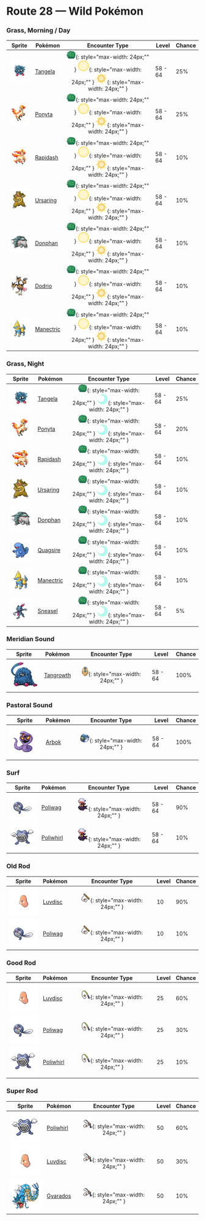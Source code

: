 # Route 28 — Wild Pokémon

### Grass, Morning / Day

| Sprite | Pokémon | Encounter Type | Level | Chance |
|:------:|---------|:--------------:|-------|--------|
| ![Tangela](../../assets/sprites/tangela/front.gif "Tangela: It tangles any moving thing with its vines. Their subtle shaking is ticklish if you get ensnared.") | [Tangela](../../pokemon/tangela.md) | ![Grass](../../assets/encounter_types/grass.png "Grass"){: style="max-width: 24px;"" } ![Morning](../../assets/encounter_types/morning.png "Morning"){: style="max-width: 24px;"" } ![Day](../../assets/encounter_types/day.png "Day"){: style="max-width: 24px;"" }| 58 - 64 | 25% |
| ![Ponyta](../../assets/sprites/ponyta/front.gif "Ponyta: Its hind legs, which have hooves that are harder than diamond, kick back at any presence it senses behind it.") | [Ponyta](../../pokemon/ponyta.md) | ![Grass](../../assets/encounter_types/grass.png "Grass"){: style="max-width: 24px;"" } ![Morning](../../assets/encounter_types/morning.png "Morning"){: style="max-width: 24px;"" } ![Day](../../assets/encounter_types/day.png "Day"){: style="max-width: 24px;"" }| 58 - 64 | 25% |
| ![Rapidash](../../assets/sprites/rapidash/front.gif "Rapidash: With incredible acceleration, it reaches its top speed of 150 mph after running just 10 steps.") | [Rapidash](../../pokemon/rapidash.md) | ![Grass](../../assets/encounter_types/grass.png "Grass"){: style="max-width: 24px;"" } ![Morning](../../assets/encounter_types/morning.png "Morning"){: style="max-width: 24px;"" } ![Day](../../assets/encounter_types/day.png "Day"){: style="max-width: 24px;"" }| 58 - 64 | 10% |
| ![Ursaring](../../assets/sprites/ursaring/front.gif "Ursaring: With its ability to distinguish any aroma, it unfailingly finds all food buried deep underground.") | [Ursaring](../../pokemon/ursaring.md) | ![Grass](../../assets/encounter_types/grass.png "Grass"){: style="max-width: 24px;"" } ![Morning](../../assets/encounter_types/morning.png "Morning"){: style="max-width: 24px;"" } ![Day](../../assets/encounter_types/day.png "Day"){: style="max-width: 24px;"" }| 58 - 64 | 10% |
| ![Donphan](../../assets/sprites/donphan/front.gif "Donphan: The longer and bigger its tusks, the higher its rank in its herd. The tusks take long to grow.") | [Donphan](../../pokemon/donphan.md) | ![Grass](../../assets/encounter_types/grass.png "Grass"){: style="max-width: 24px;"" } ![Morning](../../assets/encounter_types/morning.png "Morning"){: style="max-width: 24px;"" } ![Day](../../assets/encounter_types/day.png "Day"){: style="max-width: 24px;"" }| 58 - 64 | 10% |
| ![Dodrio](../../assets/sprites/dodrio/front.gif "Dodrio: If one of the heads gets to eat, the others will be satisfied, too, and they will stop squabbling.") | [Dodrio](../../pokemon/dodrio.md) | ![Grass](../../assets/encounter_types/grass.png "Grass"){: style="max-width: 24px;"" } ![Morning](../../assets/encounter_types/morning.png "Morning"){: style="max-width: 24px;"" } ![Day](../../assets/encounter_types/day.png "Day"){: style="max-width: 24px;"" }| 58 - 64 | 10% |
| ![Manectric](../../assets/sprites/manectric/front.gif "Manectric: Its nest can be found where a thunderbolt hits. It is discharging electricity from its mane.") | [Manectric](../../pokemon/manectric.md) | ![Grass](../../assets/encounter_types/grass.png "Grass"){: style="max-width: 24px;"" } ![Morning](../../assets/encounter_types/morning.png "Morning"){: style="max-width: 24px;"" } ![Day](../../assets/encounter_types/day.png "Day"){: style="max-width: 24px;"" }| 58 - 64 | 10% |

### Grass, Night

| Sprite | Pokémon | Encounter Type | Level | Chance |
|:------:|---------|:--------------:|-------|--------|
| ![Tangela](../../assets/sprites/tangela/front.gif "Tangela: It tangles any moving thing with its vines. Their subtle shaking is ticklish if you get ensnared.") | [Tangela](../../pokemon/tangela.md) | ![Grass](../../assets/encounter_types/grass.png "Grass"){: style="max-width: 24px;"" } ![Night](../../assets/encounter_types/night.png "Night"){: style="max-width: 24px;"" }| 58 - 64 | 25% |
| ![Ponyta](../../assets/sprites/ponyta/front.gif "Ponyta: Its hind legs, which have hooves that are harder than diamond, kick back at any presence it senses behind it.") | [Ponyta](../../pokemon/ponyta.md) | ![Grass](../../assets/encounter_types/grass.png "Grass"){: style="max-width: 24px;"" } ![Night](../../assets/encounter_types/night.png "Night"){: style="max-width: 24px;"" }| 58 - 64 | 20% |
| ![Rapidash](../../assets/sprites/rapidash/front.gif "Rapidash: With incredible acceleration, it reaches its top speed of 150 mph after running just 10 steps.") | [Rapidash](../../pokemon/rapidash.md) | ![Grass](../../assets/encounter_types/grass.png "Grass"){: style="max-width: 24px;"" } ![Night](../../assets/encounter_types/night.png "Night"){: style="max-width: 24px;"" }| 58 - 64 | 10% |
| ![Ursaring](../../assets/sprites/ursaring/front.gif "Ursaring: With its ability to distinguish any aroma, it unfailingly finds all food buried deep underground.") | [Ursaring](../../pokemon/ursaring.md) | ![Grass](../../assets/encounter_types/grass.png "Grass"){: style="max-width: 24px;"" } ![Night](../../assets/encounter_types/night.png "Night"){: style="max-width: 24px;"" }| 58 - 64 | 10% |
| ![Donphan](../../assets/sprites/donphan/front.gif "Donphan: The longer and bigger its tusks, the higher its rank in its herd. The tusks take long to grow.") | [Donphan](../../pokemon/donphan.md) | ![Grass](../../assets/encounter_types/grass.png "Grass"){: style="max-width: 24px;"" } ![Night](../../assets/encounter_types/night.png "Night"){: style="max-width: 24px;"" }| 58 - 64 | 10% |
| ![Quagsire](../../assets/sprites/quagsire/front.gif "Quagsire: Due to its relaxed and carefree attitude, it often bumps its head on boulders and boat hulls as it swims.") | [Quagsire](../../pokemon/quagsire.md) | ![Grass](../../assets/encounter_types/grass.png "Grass"){: style="max-width: 24px;"" } ![Night](../../assets/encounter_types/night.png "Night"){: style="max-width: 24px;"" }| 58 - 64 | 10% |
| ![Manectric](../../assets/sprites/manectric/front.gif "Manectric: Its nest can be found where a thunderbolt hits. It is discharging electricity from its mane.") | [Manectric](../../pokemon/manectric.md) | ![Grass](../../assets/encounter_types/grass.png "Grass"){: style="max-width: 24px;"" } ![Night](../../assets/encounter_types/night.png "Night"){: style="max-width: 24px;"" }| 58 - 64 | 10% |
| ![Sneasel](../../assets/sprites/sneasel/front.gif "Sneasel: Vicious in nature, it drives PIDGEY from their nests and scavenges any leftovers it can find.") | [Sneasel](../../pokemon/sneasel.md) | ![Grass](../../assets/encounter_types/grass.png "Grass"){: style="max-width: 24px;"" } ![Night](../../assets/encounter_types/night.png "Night"){: style="max-width: 24px;"" }| 58 - 64 | 5% |

### Meridian Sound

| Sprite | Pokémon | Encounter Type | Level | Chance |
|:------:|---------|:--------------:|-------|--------|
| ![Tangrowth](../../assets/sprites/tangrowth/front.gif "Tangrowth: Its vines grow so profusely that, in the warm season, you can’t even see its eyes.") | [Tangrowth](../../pokemon/tangrowth.md) | ![Meridian Sound](../../assets/encounter_types/meridian_sound.png "Meridian Sound"){: style="max-width: 24px;"" }| 58 - 64 | 100% |

### Pastoral Sound

| Sprite | Pokémon | Encounter Type | Level | Chance |
|:------:|---------|:--------------:|-------|--------|
| ![Arbok](../../assets/sprites/arbok/front.gif "Arbok: With a very vengeful nature, it won’t give up the chase, no matter how far, once it targets its prey.") | [Arbok](../../pokemon/arbok.md) | ![Pastoral Sound](../../assets/encounter_types/pastoral_sound.png "Pastoral Sound"){: style="max-width: 24px;"" }| 58 - 64 | 100% |

### Surf

| Sprite | Pokémon | Encounter Type | Level | Chance |
|:------:|---------|:--------------:|-------|--------|
| ![Poliwag](../../assets/sprites/poliwag/front.gif "Poliwag: The direction of its belly spiral differs by area. The equator is thought to have an effect on this.") | [Poliwag](../../pokemon/poliwag.md) | ![Surf](../../assets/encounter_types/surf.png "Surf"){: style="max-width: 24px;"" }| 58 - 64 | 90% |
| ![Poliwhirl](../../assets/sprites/poliwhirl/front.gif "Poliwhirl: The skin on most of its body is moist. However, the skin on its belly spiral feels smooth.") | [Poliwhirl](../../pokemon/poliwhirl.md) | ![Surf](../../assets/encounter_types/surf.png "Surf"){: style="max-width: 24px;"" }| 58 - 64 | 10% |

### Old Rod

| Sprite | Pokémon | Encounter Type | Level | Chance |
|:------:|---------|:--------------:|-------|--------|
| ![Luvdisc](../../assets/sprites/luvdisc/front.gif "Luvdisc: Its heart-shaped body makes it popular. In some places, you would give a LUVDISC to someone you love.") | [Luvdisc](../../pokemon/luvdisc.md) | ![Old Rod](../../assets/encounter_types/old_rod.png "Old Rod"){: style="max-width: 24px;"" }| 10 | 90% |
| ![Poliwag](../../assets/sprites/poliwag/front.gif "Poliwag: The direction of its belly spiral differs by area. The equator is thought to have an effect on this.") | [Poliwag](../../pokemon/poliwag.md) | ![Old Rod](../../assets/encounter_types/old_rod.png "Old Rod"){: style="max-width: 24px;"" }| 10 | 10% |

### Good Rod

| Sprite | Pokémon | Encounter Type | Level | Chance |
|:------:|---------|:--------------:|-------|--------|
| ![Luvdisc](../../assets/sprites/luvdisc/front.gif "Luvdisc: Its heart-shaped body makes it popular. In some places, you would give a LUVDISC to someone you love.") | [Luvdisc](../../pokemon/luvdisc.md) | ![Good Rod](../../assets/encounter_types/good_rod.png "Good Rod"){: style="max-width: 24px;"" }| 25 | 60% |
| ![Poliwag](../../assets/sprites/poliwag/front.gif "Poliwag: The direction of its belly spiral differs by area. The equator is thought to have an effect on this.") | [Poliwag](../../pokemon/poliwag.md) | ![Good Rod](../../assets/encounter_types/good_rod.png "Good Rod"){: style="max-width: 24px;"" }| 25 | 30% |
| ![Poliwhirl](../../assets/sprites/poliwhirl/front.gif "Poliwhirl: The skin on most of its body is moist. However, the skin on its belly spiral feels smooth.") | [Poliwhirl](../../pokemon/poliwhirl.md) | ![Good Rod](../../assets/encounter_types/good_rod.png "Good Rod"){: style="max-width: 24px;"" }| 25 | 10% |

### Super Rod

| Sprite | Pokémon | Encounter Type | Level | Chance |
|:------:|---------|:--------------:|-------|--------|
| ![Poliwhirl](../../assets/sprites/poliwhirl/front.gif "Poliwhirl: The skin on most of its body is moist. However, the skin on its belly spiral feels smooth.") | [Poliwhirl](../../pokemon/poliwhirl.md) | ![Super Rod](../../assets/encounter_types/super_rod.png "Super Rod"){: style="max-width: 24px;"" }| 50 | 60% |
| ![Luvdisc](../../assets/sprites/luvdisc/front.gif "Luvdisc: Its heart-shaped body makes it popular. In some places, you would give a LUVDISC to someone you love.") | [Luvdisc](../../pokemon/luvdisc.md) | ![Super Rod](../../assets/encounter_types/super_rod.png "Super Rod"){: style="max-width: 24px;"" }| 50 | 30% |
| ![Gyarados](../../assets/sprites/gyarados/front.gif "Gyarados: Once it appears, it goes on a rampage. It remains enraged until it demolishes everything around it.") | [Gyarados](../../pokemon/gyarados.md) | ![Super Rod](../../assets/encounter_types/super_rod.png "Super Rod"){: style="max-width: 24px;"" }| 50 | 10% |

